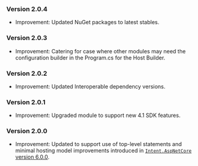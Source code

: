 ### Version 2.0.4

- Improvement: Updated NuGet packages to latest stables.

### Version 2.0.3

- Improvement: Catering for case where other modules may need the configuration builder in the Program.cs for the Host Builder.

### Version 2.0.2

- Improvement: Updated Interoperable dependency versions.

### Version 2.0.1

- Improvement: Upgraded module to support new 4.1 SDK features.

### Version 2.0.0

- Improvement: Updated to support use of top-level statements and minimal hosting model improvements introduced in [`Intent.AspNetCore` version 6.0.0](https://github.com/IntentArchitect/Intent.Modules.NET/blob/development/Modules/Intent.Modules.AspNetCore/release-notes.md#version-600).
